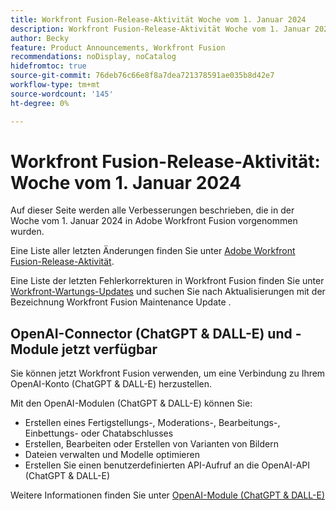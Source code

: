 ```yaml
---
title: Workfront Fusion-Release-Aktivität Woche vom 1. Januar 2024
description: Workfront Fusion-Release-Aktivität Woche vom 1. Januar 2024
author: Becky
feature: Product Announcements, Workfront Fusion
recommendations: noDisplay, noCatalog
hidefromtoc: true
source-git-commit: 76deb76c66e8f8a7dea721378591ae035b8d42e7
workflow-type: tm+mt
source-wordcount: '145'
ht-degree: 0%

---
```


# Workfront Fusion-Release-Aktivität: Woche vom 1. Januar 2024

Auf dieser Seite werden alle Verbesserungen beschrieben, die in der Woche vom 1. Januar 2024 in Adobe Workfront Fusion vorgenommen wurden.

Eine Liste aller letzten Änderungen finden Sie unter [Adobe Workfront Fusion-Release-Aktivität](../../../product-announcements/product-releases/fusion-release-activity/fusion-release-activity.md).

Eine Liste der letzten Fehlerkorrekturen in Workfront Fusion finden Sie unter [Workfront-Wartungs-Updates](https://experienceleague.adobe.com/docs/workfront-known-issues/releases/current-updates.html) und suchen Sie nach Aktualisierungen mit der Bezeichnung Workfront Fusion Maintenance Update .

## OpenAI-Connector (ChatGPT &amp; DALL-E) und -Module jetzt verfügbar

Sie können jetzt Workfront Fusion verwenden, um eine Verbindung zu Ihrem OpenAI-Konto (ChatGPT &amp; DALL-E) herzustellen.

Mit den OpenAI-Modulen (ChatGPT &amp; DALL-E) können Sie:

* Erstellen eines Fertigstellungs-, Moderations-, Bearbeitungs-, Einbettungs- oder Chatabschlusses
* Erstellen, Bearbeiten oder Erstellen von Varianten von Bildern
* Dateien verwalten und Modelle optimieren
* Erstellen Sie einen benutzerdefinierten API-Aufruf an die OpenAI-API (ChatGPT &amp; DALL-E)

Weitere Informationen finden Sie unter [OpenAI-Module (ChatGPT &amp; DALL-E)](/help/quicksilver/workfront-fusion/apps-and-their-modules/openai-chatgpt-modules.md)

